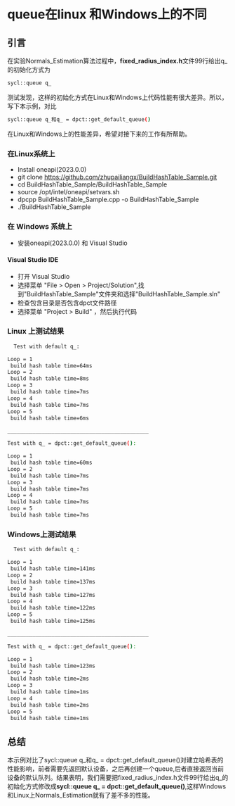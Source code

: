 # queue在linux 和Windows上的不同

## 引言
在实验Normals_Estimation算法过程中，**fixed_radius_index.h**文件99行给出q_的初始化方式为
```bash
sycl::queue q_ 
```

测试发现，这样的初始化方式在Linux和Windows上代码性能有很大差异。所以，写下本示例，对比
```bash
sycl::queue q_和q_ = dpct::get_default_queue()
```
在Linux和Windows上的性能差异，希望对接下来的工作有所帮助。


### 在Linux系统上
* Install oneapi(2023.0.0)
* git clone https://github.com/zhupailiangx/BuildHashTable_Sample.git
* cd BuildHashTable_Sample/BuildHashTable_Sample
* source /opt/intel/oneapi/setvars.sh
* dpcpp BuildHashTable_Sample.cpp -o BuildHashTable_Sample
* ./BuildHashTable_Sample

### 在 Windows 系统上
* 安装oneapi(2023.0.0) 和 Visual Studio

#### Visual Studio IDE
* 打开 Visual Studio
* 选择菜单 "File > Open > Project/Solution",找到"BuildHashTable_Sample"文件夹和选择"BuildHashTable_Sample.sln"
* 检查包含目录是否包含dpct文件路径
* 选择菜单 "Project > Build" ，然后执行代码
     


### Linux 上测试结果
```bash
  Test with default q_:

Loop = 1
 build hash table time=64ms
Loop = 2
 build hash table time=8ms
Loop = 3
 build hash table time=7ms
Loop = 4
 build hash table time=7ms
Loop = 5
 build hash table time=6ms

_____________________________________________

Test with q_ = dpct::get_default_queue():

Loop = 1
 build hash table time=60ms
Loop = 2
 build hash table time=7ms
Loop = 3
 build hash table time=7ms
Loop = 4
 build hash table time=7ms
Loop = 5
 build hash table time=7ms

```
### Windows上测试结果

```bash
  Test with default q_:

Loop = 1
 build hash table time=141ms
Loop = 2
 build hash table time=137ms
Loop = 3
 build hash table time=127ms
Loop = 4
 build hash table time=122ms
Loop = 5
 build hash table time=125ms

_____________________________________________

Test with q_ = dpct::get_default_queue():

Loop = 1
 build hash table time=123ms
Loop = 2
 build hash table time=2ms
Loop = 3
 build hash table time=1ms
Loop = 4
 build hash table time=2ms
Loop = 5
 build hash table time=1ms

```
## 总结
本示例对比了sycl::queue q_和q_ = dpct::get_default_queue()对建立哈希表的性能影响，前者需要先返回默认设备，之后再创建一个queue,后者直接返回当前设备的默认队列。结果表明，我们需要把fixed_radius_index.h文件99行给出q_的初始化方式修改成**sycl::queue q_ = dpct::get_default_queue()**,这样Windows 和Linux上Normals_Estimation就有了差不多的性能。

